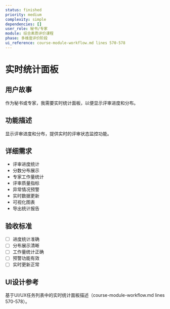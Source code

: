 ```yaml
---
status: finished
priority: medium
complexity: simple
dependencies: []
user_role: 秘书/专家
module: 综合素质评价课程
phase: 多维度评价阶段
ui_reference: course-module-workflow.md lines 570-578
---
```


# 实时统计面板

## 用户故事
作为秘书或专家，我需要实时统计面板，以便显示评审进度和分布。

## 功能描述
显示评审进度和分布，提供实时的评审状态监控功能。

## 详细需求
- 评审进度统计
- 分数分布展示
- 专家工作量统计
- 评审质量指标
- 异常情况预警
- 实时数据更新
- 可视化图表
- 导出统计报告

## 验收标准
- [ ] 进度统计准确
- [ ] 分布展示清晰
- [ ] 工作量统计正确
- [ ] 预警功能有效
- [ ] 实时更新正常

## UI设计参考
基于UI/UX任务列表中的实时统计面板描述（course-module-workflow.md lines 570-578）。